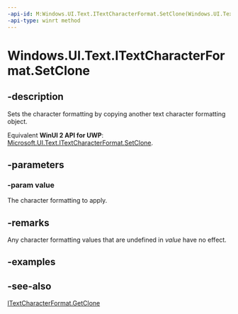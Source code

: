 ```yaml
---
-api-id: M:Windows.UI.Text.ITextCharacterFormat.SetClone(Windows.UI.Text.ITextCharacterFormat)
-api-type: winrt method
---
```


<!-- Method syntax
public void SetClone(Windows.UI.Text.ITextCharacterFormat value)
-->

# Windows.UI.Text.ITextCharacterFormat.SetClone

## -description
Sets the character formatting by copying another text character formatting object.

Equivalent **WinUI 2 API for UWP**: [Microsoft.UI.Text.ITextCharacterFormat.SetClone](/windows/winui/api/microsoft.ui.text.itextcharacterformat.setclone).

## -parameters
### -param value
The character formatting to apply.

## -remarks
Any character formatting values that are undefined in *value* have no effect.

## -examples

## -see-also
[ITextCharacterFormat.GetClone](itextcharacterformat_getclone_1591167677.md)
